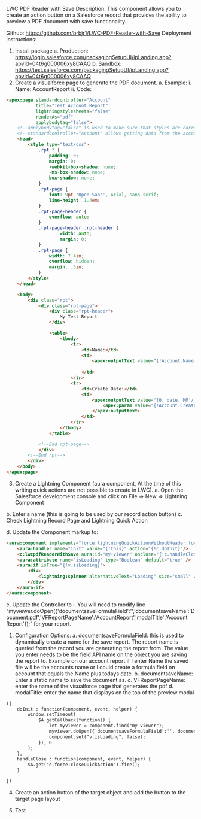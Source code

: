LWC PDF Reader with Save
Description: This component allows you to create an action button on a Salesforce record that provides the ability to preview a PDF document with save functionality.

Github: https://github.com/brbjr1/LWC-PDF-Reader-with-Save
Deployment instructions:
1.	Install package
  a.	Production: https://login.salesforce.com/packagingSetupUI/ipLanding.app?apvId=04t6g000006xy8CAAQ 
  b.	Sandbox: https://test.salesforce.com/packagingSetupUI/ipLanding.app?apvId=04t6g000006xy8CAAQ 
2.	Create a visualforce page to generate the PDF document.
  a.	Example:
    i.	Name: AccountReport
    ii.	Code: 
```html
<apex:page standardcontroller="Account"
           title="Test Account Report"
           lightningstylesheets="false"
           renderAs="pdf"
           applybodytag="false">
    <!--applybodytag="false" is used to make sure that styles are correctly applied to the generated pdf-->
    <!--standardcontroller="Account" allows getting data from the account object without writing a class-->       
    <head>
        <style type="text/css">
            .rpt * {
                padding: 0;
                margin: 0;
                -webkit-box-shadow: none;
                -ms-box-shadow: none;
                box-shadow: none;
            }
            .rpt-page {
                font: 9pt 'Open Sans', Arial, sans-serif;
                line-height: 1.4em;
            }
            .rpt-page-header {
                overflow: auto;
            }
            .rpt-page-header .rpt-header {
                    width: auto;
                    margin: 0;
            }
            .rpt-page {
                width: 7.4in;
                overflow: hidden;
                margin: .5in;
            }
        </style>
    </head>

    <body>
        <div class="rpt">
            <div class="rpt-page">
                <div class="rpt-header">
                    My Test Report
                </div>

                <table>
                    <tbody>
                        <tr>
                            <td>Name:</td>
                            <td>
                                <apex:outputText value="{!Account.Name}"/>
                                
                            </td>
                        </tr>
                        <tr>
                            <td>Create Date:</td>
                            <td>
                                <apex:outputText value="{0, date, MM'/'dd'/'yyyy}">
                                    <apex:param value="{!Account.CreatedDate}" />
                                </apex:outputtext>
                            </td>
                        </tr>
                    </tbody>
                </table>

            <!--End rpt-page-->
            </div>
        <!--End rpt-->
        </div>
    </body>
</apex:page>
```
3.	Create	a Lightning Component (aura component, At the time of this writing quick actions are not possible to create in LWC). 
  a.	Open the Salesforce development console and click on File => New => Lightning Component
 
  b.	Enter a name (this is going to be used by our record action button)
  c.	Check Lightning Record Page and Lightning Quick Action
 
  d.	Update the Component markup to:
```html
<aura:component implements="force:lightningQuickActionWithoutHeader,force:hasRecordId">
	<aura:handler name="init" value="{!this}" action="{!c.doInit}"/>
	<c:lwcpdfReaderWithSave aura:id="my-viewer" onclose="{!c.handleClose}" showConsoleLogs="false" recordId="{!v.recordId}" />
	<aura:attribute name="isLoading" type="Boolean" default="true" />
	<aura:if isTrue="{!v.isLoading}">
		<div>
			<lightning:spinner alternativeText="Loading" size="small" />
		</div>
	</aura:if> 
</aura:component>
``` 
  e.	Update the Controller to 
    i.	You will need to modify line “myviewer.doOpen({'documentsaveFormulaField':'','documentsaveName':'Document.pdf','VFReportPageName':'AccountReport','modalTitle':'Account Report'});” for your report.
  1.	Configuration Options:
    a.	documentsaveFormulaField: this is used to dynamically create a name for the save report. The report name is queried from the record you are generating the report from. The value you enter needs to be the field API name on the object you are saving the report to. Example on our account report if I enter Name the saved file will be the accounts name or I could create a formula field on account that equals the Name plus todays date.
    b.	documentsaveName: Enter a static name to save the document as.
    c.	VFReportPageName: enter the name of the visualforce page that generates the pdf
    d.	modalTitle: enter the name that displays on the top of the preview modal
```html    
({
	doInit : function(component, event, helper) {
        window.setTimeout(
            $A.getCallback(function() {
				let myviewer = component.find("my-viewer");
				myviewer.doOpen({'documentsaveFormulaField':'','documentsaveName':'Document.pdf','VFReportPageName':'AccountReport','modalTitle':'Account Report'});
				component.set("v.isLoading", false);
			}), 0
        );
    },
	handleClose : function(component, event, helper) {
		$A.get("e.force:closeQuickAction").fire();  
	}

})

```

 
4.	Create an action button of the target object and add the button to the target page layout
 
 
 

5.	Test

